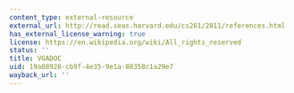 ```yaml
---
content_type: external-resource
external_url: http://read.seas.harvard.edu/cs261/2011/references.html
has_external_license_warning: true
license: https://en.wikipedia.org/wiki/All_rights_reserved
status: ''
title: VGADOC
uid: 19a08926-cb9f-4e35-9e1a-88358c1a29e7
wayback_url: ''
---
```

